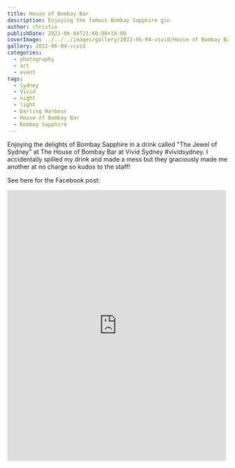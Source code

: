 ```yaml
---
title: House of Bombay Bar
description: Enjoying the famous Bombay Sapphire gin
author: christie
publishDate: 2022-06-04T21:00:00+10:00
coverImage: ../../../images/gallery/2022-06-04-vivid/House of Bombay Bar (3).jpeg
gallery: 2022-06-04-vivid
categories:
  - photography
  - art
  - event
tags:
  - Sydney
  - Vivid
  - night
  - light
  - Darling Harbour
  - House of Bombay Bar
  - Bombay Sapphire
---
```


Enjoying the delights of Bombay Sapphire in a drink called "The Jewel of Sydney" at The House of Bombay Bar at Vivid Sydney #vividsydney. I accidentally spilled my drink and made a mess but they graciously made me another at no charge so kudos to the staff!

See here for the Facebook post:

<iframe src="https://www.facebook.com/plugins/post.php?href=https%3A%2F%2Fwww.facebook.com%2Fchris1.tham%2Fposts%2Fpfbid0gUwVPivFsuUaRsGncBuQrQf9Ksfuy1Kjfgye8gLtwJSJq7vqYFrTNRPgS6f2fHoRl&show_text=true&width=500" width="500" height="620" style="border:none;overflow:hidden" scrolling="no" frameborder="0" allowfullscreen="true" allow="autoplay; clipboard-write; encrypted-media; picture-in-picture; web-share"></iframe>
